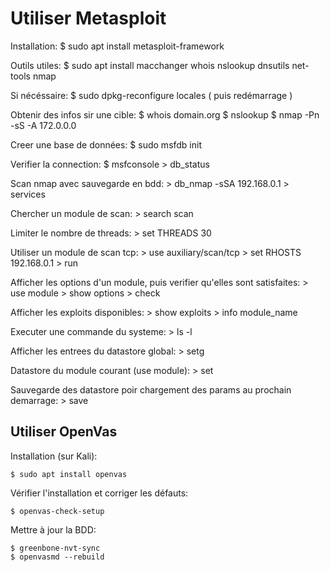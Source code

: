 # Utiliser Metasploit

Installation:
	$ sudo apt install metasploit-framework

Outils utiles:
	$ sudo apt install macchanger whois nslookup dnsutils net-tools nmap 

Si nécéssaire:
	$ sudo dpkg-reconfigure locales
	( puis redémarrage )

Obtenir des infos sir une cible:
	$ whois domain.org
	$ nslookup
	$ nmap -Pn -sS -A 172.0.0.0

Creer une base de données:
	$ sudo msfdb init

Verifier la connection:
	$ msfconsole
	> db_status

Scan nmap avec sauvegarde en bdd:
	> db_nmap -sSA 192.168.0.1
	> services

Chercher un module de scan:
	> search scan

Limiter le nombre de threads:
	> set THREADS 30

Utiliser un module de scan tcp:
	> use auxiliary/scan/tcp
	> set RHOSTS 192.168.0.1
	> run

Afficher les options d'un module, puis verifier qu'elles sont satisfaites:
	> use module
	> show options
	> check

Afficher les exploits disponibles:
	> show exploits
	> info module_name

Executer une commande du systeme:
	> ls -l

Afficher les entrees du datastore global:
	> setg

Datastore du module courant (use module):
	> set

Sauvegarde des datastore poir chargement des params au prochain demarrage:
	> save

## Utiliser OpenVas

Installation (sur Kali):

	$ sudo apt install openvas

Vérifier l'installation et corriger les défauts:

	$ openvas-check-setup

Mettre à jour la BDD:

	$ greenbone-nvt-sync
	$ openvasmd --rebuild
	



